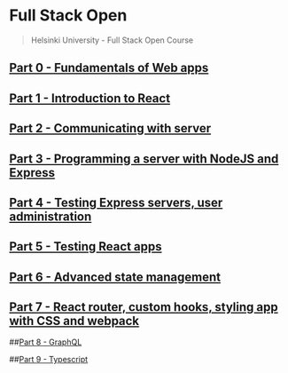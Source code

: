 # Full Stack Open

> Helsinki University - Full Stack Open Course

## [Part 0 - Fundamentals of Web apps](./Part%200//)

## [Part 1 - Introduction to React](./Part%201/)

## [Part 2 - Communicating with server](./Part%202//)

## [Part 3 - Programming a server with NodeJS and Express](./Part%203/)

## [Part 4 - Testing Express servers, user administration](./Part%204//)

## [Part 5 - Testing React apps](./Part%205/)

## [Part 6 - Advanced state management](./Part%206/)

## [Part 7 - React router, custom hooks, styling app with CSS and webpack](./Part%207/)

##[Part 8 - GraphQL](./Part%208/)

##[Part 9 - Typescript](Part%209/)
